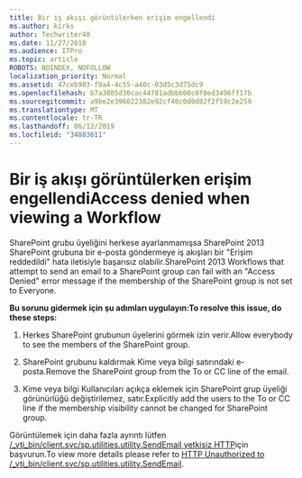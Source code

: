 ```yaml
---
title: Bir iş akışı görüntülerken erişim engellendi
ms.author: kirks
author: Techwriter40
ms.date: 11/27/2018
ms.audience: ITPro
ms.topic: article
ROBOTS: NOINDEX, NOFOLLOW
localization_priority: Normal
ms.assetid: 47ceb983-f9a4-4c55-a40c-03d5c3d75dc9
ms.openlocfilehash: b7a3805d30cac44781adbbb00c0f0ed3496ff17b
ms.sourcegitcommit: a9be2e396022382e92cf40c0d0d82f2f59c2e259
ms.translationtype: MT
ms.contentlocale: tr-TR
ms.lasthandoff: 06/12/2019
ms.locfileid: "34883611"
---
```

# <a name="access-denied-when-viewing-a-workflow"></a><span data-ttu-id="c83c8-102">Bir iş akışı görüntülerken erişim engellendi</span><span class="sxs-lookup"><span data-stu-id="c83c8-102">Access denied when viewing a Workflow</span></span>

<span data-ttu-id="c83c8-103">SharePoint grubu üyeliğini herkese ayarlanmamışsa SharePoint 2013 SharePoint grubuna bir e-posta göndermeye iş akışları bir "Erişim reddedildi" hata iletisiyle başarısız olabilir.</span><span class="sxs-lookup"><span data-stu-id="c83c8-103">SharePoint 2013 Workflows that attempt to send an email to a SharePoint group can fail with an "Access Denied" error message if the membership of the SharePoint group is not set to Everyone.</span></span>
  
 <span data-ttu-id="c83c8-104">**Bu sorunu gidermek için şu adımları uygulayın:**</span><span class="sxs-lookup"><span data-stu-id="c83c8-104">**To resolve this issue, do these steps:**</span></span>
  
 1. <span data-ttu-id="c83c8-105">Herkes SharePoint grubunun üyelerini görmek izin verir.</span><span class="sxs-lookup"><span data-stu-id="c83c8-105">Allow everybody to see the members of the SharePoint group.</span></span>
  
 2. <span data-ttu-id="c83c8-106">SharePoint grubunu kaldırmak Kime veya bilgi satırındaki e-posta.</span><span class="sxs-lookup"><span data-stu-id="c83c8-106">Remove the SharePoint group from the To or CC line of the email.</span></span>
  
 3. <span data-ttu-id="c83c8-107">Kime veya bilgi Kullanıcıları açıkça eklemek için SharePoint grup üyeliği görünürlüğü değiştirilemez, satır.</span><span class="sxs-lookup"><span data-stu-id="c83c8-107">Explicitly add the users to the To or CC line if the membership visibility cannot be changed for SharePoint group.</span></span>
  
<span data-ttu-id="c83c8-108">Görüntülemek için daha fazla ayrıntı lütfen [/_vti_bin/client.svc/sp.utilities.utility.SendEmail yetkisiz HTTP](https://go.microsoft.com/fwlink/?linkid=2044694&amp;clcid=0x409)için başvurun.</span><span class="sxs-lookup"><span data-stu-id="c83c8-108">To view more details please refer to [HTTP Unauthorized to /_vti_bin/client.svc/sp.utilities.utility.SendEmail](https://go.microsoft.com/fwlink/?linkid=2044694&amp;clcid=0x409).</span></span>
  